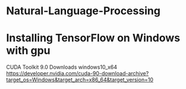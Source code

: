# Natural-Language-Processing
# Installing TensorFlow on Windows with gpu

CUDA Toolkit 9.0 Downloads windows10_x64
https://developer.nvidia.com/cuda-90-download-archive?target_os=Windows&target_arch=x86_64&target_version=10

